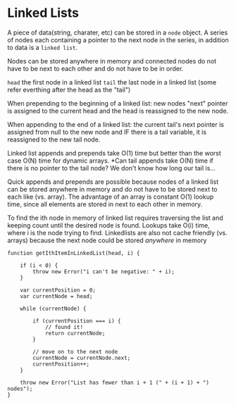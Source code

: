 # Linked Lists

A piece of data(string, charater, etc) can be stored in a `node` object. A series of nodes each containing a pointer to the next node in the series, in addition to data is a `linked list`.

Nodes can be stored anywhere in memory and connected nodes do not have to be next to each other and do not have to be in order.

`head` the first node in a linked list
`tail` the last node in a linked list (some refer everthing after the head as the "tail")

When prepending to the beginning of a linked list: new nodes "next" pointer is assigned to the current head and the head is reassigned to the new node.

When appending to the end of a linked list: the current tail's next pointer is assigned from null to the new node and IF there is a tail variable, it is reassigned to the new tail node.

Linked list appends and prepends take O(1) time but better than the worst case O(N) time for dynamic arrays.
*Can tail appends take O(N) time if there is no pointer to the tail node? We don't know how long our tail is...

Quick appends and prepends are possible because nodes of a linked list can be stored anywhere in memory and do not have to be stored next to each like (vs. array). The advantage of an array is constant O(1) lookup time, since all elements are stored in next to each other in memory.

To find the ith node in memory of linked list requires traversing the list and keeping count until the desired node is found. Lookups take O(i) time, where i is the node trying to find. Linkedlists are also not cache friendly (vs. arrays) because the next node could be stored *anywhere* in memory

```
function getIthItemInLinkedList(head, i) {

    if (i < 0) {
        throw new Error("i can't be negative: " + i);
    }

    var currentPosition = 0;
    var currentNode = head;

    while (currentNode) {

        if (currentPosition === i) {
            // found it!
            return currentNode;
        }

        // move on to the next node
        currentNode = currentNode.next;
        currentPosition++;
    }

    throw new Error("List has fewer than i + 1 (" + (i + 1) + ") nodes");
}
```
